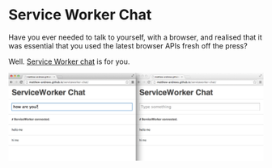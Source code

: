 # Service Worker Chat

Have you ever needed to talk to yourself, with a browser, and realised that it was essential that you used the latest browser APIs fresh off the press?

Well.  [Service Worker chat](http://matthew-andrews.github.io/serviceworker-chat/) is for you.

![I think I'll implement this in cookies too](./serviceworkerchat.png)
